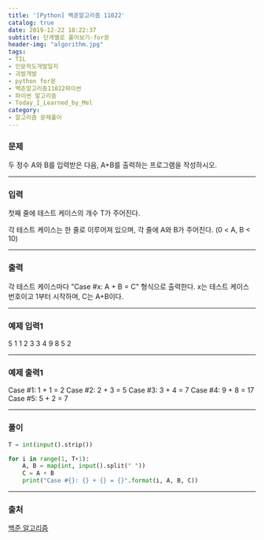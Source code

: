 ```yaml
---
title: '[Python] 백준알고리즘 11022'
catalog: true
date: 2019-12-22 18:22:37
subtitle: 단계별로 풀어보기-for문
header-img: "algorithm.jpg"
tags:
- TIL
- 인문학도개발일지
- 괴발개발
- python for문
- 백준알고리즘11022파이썬
- 파이썬 알고리즘
- Today_I_Learned_by_Mel
category:
- 알고리즘 문제풀이
---
```

### 문제
두 정수 A와 B를 입력받은 다음, A+B를 출력하는 프로그램을 작성하시오.

---
### 입력
첫째 줄에 테스트 케이스의 개수 T가 주어진다.

각 테스트 케이스는 한 줄로 이루어져 있으며, 각 줄에 A와 B가 주어진다. (0 < A, B < 10)

---
### 출력
각 테스트 케이스마다 "Case #x: A + B = C" 형식으로 출력한다. x는 테스트 케이스 번호이고 1부터 시작하며, C는 A+B이다.

---
### 예제 입력1
5
1 1
2 3
3 4
9 8
5 2

---
### 예제 출력1
Case #1: 1 + 1 = 2
Case #2: 2 + 3 = 5
Case #3: 3 + 4 = 7
Case #4: 9 + 8 = 17
Case #5: 5 + 2 = 7

---
### 풀이
```python
T = int(input().strip())

for i in range(1, T+1):
    A, B = map(int, input().split(" "))
    C = A + B
    print("Case #{}: {} + {} = {}".format(i, A, B, C))
```

---
### 출처
[백준 알고리즘](https://www.acmicpc.net/problem/11022)
